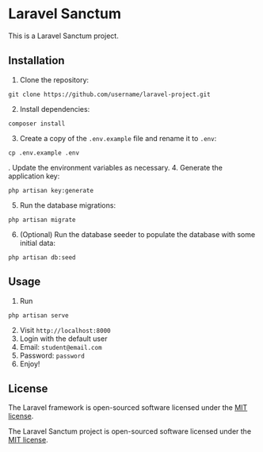 # Laravel Sanctum

This is a Laravel Sanctum project.

## Installation

1. Clone the repository: 
```
git clone https://github.com/username/laravel-project.git
```
2. Install dependencies: 
```
composer install
```
3. Create a copy of the `.env.example` file and rename it to `.env`:
```
cp .env.example .env
```
. Update the environment variables as necessary.
4. Generate the application key: 
```
php artisan key:generate
```
5. Run the database migrations: 
```
php artisan migrate
```
6. (Optional) Run the database seeder to populate the database with some initial data: 
```
php artisan db:seed
```

## Usage

1. Run
 ```
 php artisan serve
 ```
2. Visit `http://localhost:8000`
3. Login with the default user
4. Email: `student@email.com`
5. Password: `password`
6. Enjoy!

## License

The Laravel framework is open-sourced software licensed under the [MIT license](https://opensource.org/licenses/MIT).

The Laravel Sanctum project is open-sourced software licensed under the [MIT license](https://opensource.org/licenses/MIT).
